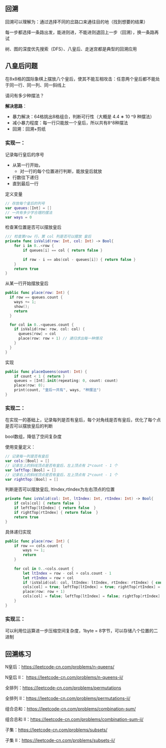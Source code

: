 ## 回溯

回溯可以理解为：通过选择不同的岔路口来通往目的地（找到想要的结果） 

每一步都选择一条路出发，能进则进，不能进则退回上一步（回溯），换一条路再试 

树、图的深度优先搜索（DFS）、八皇后、走迷宫都是典型的回溯应用

## 八皇后问题

在8x8格的国际象棋上摆放八个皇后，使其不能互相攻击：任意两个皇后都不能处于同一行、同一列、同一斜线上 

请问有多少种摆法？

**解决思路**：

- 暴力解决：64格挑出8格组合，判断可行性（大概是 4.4 ∗ 10 ^9 种摆法）
- 减小暴力程度：每一行只能放一个皇后，所以共有8^8种摆法
- 回溯：回溯+剪纸

### 实现一：

记录每行皇后的序号

- 从第一行开始，
  - 对一行的每个位置进行判断，能放皇后就放
- 行数往下递归
- 直到最后一行

定义变量

```swift
// 存放每个皇后的列号
var queues:[Int] = []
// 一共有多少字合理的摆法
var ways = 0
```

检查某位置是否可以摆放皇后

```swift
/// 检查第row 行，第 col 列是否可以摆放 皇后
private func isValid(row: Int, col: Int) -> Bool{
    for i in 0..<row {
        if queues[i] == col { return false }
        
        if row - i == abs(col - queues[i]) { return false }
    }
    return true
}
```

从某一行开始摆放皇后

```swift
public func place(row: Int) {
  if row == queues.count {
    ways += 1;
    show();
    return
  }

  for col in 0..<queues.count {
    if isValid(row: row, col: col) {
      queues[row] = col
      place(row: row + 1) // 递归求出每一种情况
    }
  }
}
```

实现

```swift
public func placeQueens(count: Int) {
    if count < 1 { return }
    queues = [Int].init(repeating: 0, count: count)
    place(row: 0);
    print(count, "皇后一共有", ways, "种摆法")
}
```

### 实现二：

在实现一的基础上，记录每列是否有皇后，每个对角线是否有皇后，优化了每个点是否可以摆放皇后的判断

bool数组，降低了空间复杂度

使用变量定义：

```swift
// 记录每一列是否有皇后
var cols:[Bool] = []
// 记录左上的斜线顶点是否有皇后，左上顶点有 2*count - 1 个
var leftTop:[Bool] = []
// 记录右上的斜线顶点是否有皇后，左上顶点有 2*count - 1 个
var rightTop:[Bool] = []
```

判断是否可以摆放皇后, ltIndex,rtIndex为左右顶点的位置

```swift
private func isValid(col: Int, ltIndex: Int, rtIndex: Int) -> Bool{
	if cols[col] { return false  }
	if leftTop[ltIndex] { return false  }
	if rightTop[rtIndex] { return false  }
	return true
}
```

具体递归实现

```swift
public func place(row: Int) {
    if row == cols.count {
        ways += 1;
        return
    }
    
    for col in 0..<cols.count {    
        let ltIndex = row - col + cols.count - 1
        let rtIndex = row + col
        if !isValid(col: col, ltIndex: ltIndex, rtIndex: rtIndex) { continue }
        cols[col] = true; leftTop[ltIndex] = true; rightTop[rtIndex] = true
        place(row: row + 1)
        cols[col] = false; leftTop[ltIndex] = false; rightTop[rtIndex] = false
    }
}
```

### 实现三：

可以利用位运算进一步压缩空间复杂度，1byte = 8字节，可以存储八个位置的二进制

## 回溯练习

N皇后：https://leetcode-cn.com/problems/n-queens/

N皇后 II： https://leetcode-cn.com/problems/n-queens-ii/

全排列：https://leetcode-cn.com/problems/permutations

全排列 II：https://leetcode-cn.com/problems/permutations-ii/

组合总和：https://leetcode-cn.com/problems/combination-sum/

组合总和 II：https://leetcode-cn.com/problems/combination-sum-ii/

子集：https://leetcode-cn.com/problems/subsets/

子集 II：https://leetcode-cn.com/problems/subsets-ii/